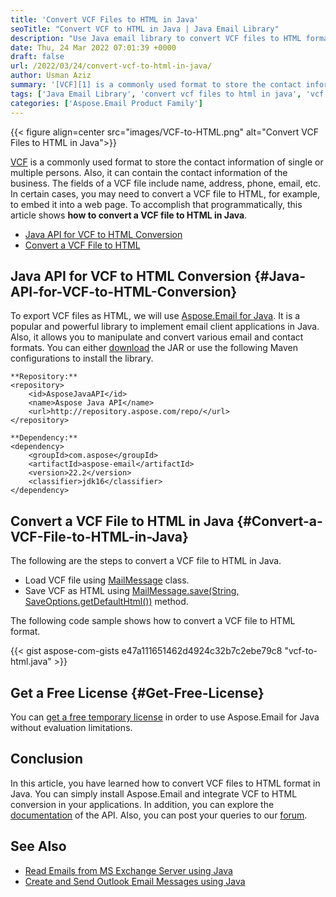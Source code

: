 ```yaml
---
title: 'Convert VCF Files to HTML in Java'
seoTitle: "Convert VCF to HTML in Java | Java Email Library"
description: "Use Java email library to convert VCF files to HTML format programmatically in Java. Download the library for free and integrate VCF to HTML conversion."
date: Thu, 24 Mar 2022 07:01:39 +0000
draft: false
url: /2022/03/24/convert-vcf-to-html-in-java/
author: Usman Aziz
summary: '[VCF][1] is a commonly used format to store the contact information of single or multiple persons. Also, it can contain the contact information of the business. The fields of a VCF file include name, address, phone, email, etc. In certain cases, you may need to convert a VCF file to HTML, for example, to embed it into a web page. To accomplish that programmatically, this article shows **how to convert a VCF file to HTML in Java**.'
tags: ['Java Email Library', 'convert vcf files to html in java', 'vcf to html in java']
categories: ['Aspose.Email Product Family']
---
```




{{< figure align=center src="images/VCF-to-HTML.png" alt="Convert VCF Files to HTML in Java">}}


[VCF][2] is a commonly used format to store the contact information of single or multiple persons. Also, it can contain the contact information of the business. The fields of a VCF file include name, address, phone, email, etc. In certain cases, you may need to convert a VCF file to HTML, for example, to embed it into a web page. To accomplish that programmatically, this article shows **how to convert a VCF file to HTML in Java**.

*   [Java API for VCF to HTML Conversion][3]
*   [Convert a VCF File to HTML][4]

## Java API for VCF to HTML Conversion {#Java-API-for-VCF-to-HTML-Conversion}

To export VCF files as HTML, we will use [Aspose.Email for Java][5]. It is a popular and powerful library to implement email client applications in Java. Also, it allows you to manipulate and convert various email and contact formats. You can either [download][6] the JAR or use the following Maven configurations to install the library.

```
**Repository:**
<repository>
    <id>AsposeJavaAPI</id>
    <name>Aspose Java API</name>
    <url>http://repository.aspose.com/repo/</url>
</repository>

**Dependency:**
<dependency>
    <groupId>com.aspose</groupId>
    <artifactId>aspose-email</artifactId>
    <version>22.2</version>
    <classifier>jdk16</classifier>
</dependency>
```

## Convert a VCF File to HTML in Java {#Convert-a-VCF-File-to-HTML-in-Java}

The following are the steps to convert a VCF file to HTML in Java.

*   Load VCF file using [MailMessage][7] class.
*   Save VCF as HTML using [MailMessage.save(String, SaveOptions.getDefaultHtml())][8] method.

The following code sample shows how to convert a VCF file to HTML format.

{{< gist aspose-com-gists e47a111651462d4924c32b7c2ebe79c8 "vcf-to-html.java" >}}

## Get a Free License {#Get-Free-License}

You can [get a free temporary license][9] in order to use Aspose.Email for Java without evaluation limitations.

## Conclusion

In this article, you have learned how to convert VCF files to HTML format in Java. You can simply install Aspose.Email and integrate VCF to HTML conversion in your applications. In addition, you can explore the [documentation][10] of the API. Also, you can post your queries to our [forum][11].

## See Also

*   [Read Emails from MS Exchange Server using Java][12]
*   [Create and Send Outlook Email Messages using Java][13]




[1]: https://docs.fileformat.com/email/vcf/
[2]: https://docs.fileformat.com/email/vcf/
[3]: #Java-API-for-VCF-to-HTML-Conversion
[4]: #Convert-a-VCF-File-to-HTML-in-Java
[5]: https://products.aspose.com/email/java
[6]: https://downloads.aspose.com/email/java/
[7]: https://apireference.aspose.com/email/java/com.aspose.email/MailMessage
[8]: https://apireference.aspose.com/email/java/com.aspose.email/MailMessage#save(java.lang.String,%20com.aspose.email.SaveOptions)
[9]: https://purchase.aspose.com/temporary-license
[10]: https://docs.aspose.com/email/java
[11]: https://forum.aspose.com/
[12]: https://blog.aspose.com/2021/03/22/read-emails-from-ms-exchange-server-using-java/
[13]: https://blog.aspose.com/2020/05/20/create-and-send-outlook-email-messages-asynchronously-using-java/




